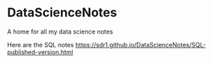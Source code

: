 # DataScienceNotes
A home for all my data science notes

Here are the SQL notes <https://sdr1.github.io/DataScienceNotes/SQL-published-version.html>
